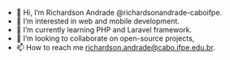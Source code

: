 - 👋 Hi, I’m Richardson Andrade @richardsonandrade-caboifpe.
- 👀 I’m interested in web and mobile development.
- 🌱 I’m currently learning PHP and Laravel framework.
- 💞️ I’m looking to collaborate on open-source projects,
- 📫 How to reach me richardson.andrade@cabo.ifpe.edu.br.

<!---
richardsonandrade-caboifpe/richardsonandrade-caboifpe is a ✨ special ✨ repository because its `README.md` (this file) appears on your GitHub profile.
You can click the Preview link to take a look at your changes.
--->
